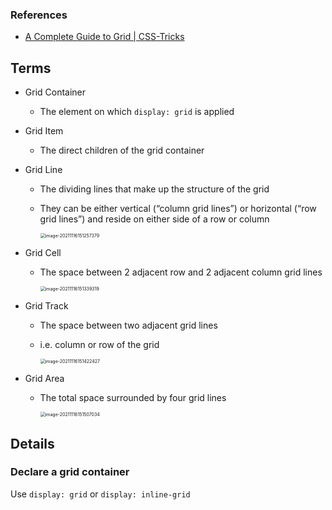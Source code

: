 ### References

- [A Complete Guide to Grid | CSS-Tricks](https://css-tricks.com/snippets/css/complete-guide-grid/)

## Terms

- Grid Container

  - The element on which `display: grid` is applied

- Grid Item

  - The direct children of the grid container

- Grid Line

  - The dividing lines that make up the structure of the grid

  - They can be either vertical (“column grid lines”) or horizontal (“row grid lines”) and reside on either side of a row or column

    <img src="/Users/tony/Library/Application Support/typora-user-images/image-20211116151257379.png" alt="image-20211116151257379" style="zoom:50%;" />

- Grid Cell

  - The space between 2 adjacent row and 2 adjacent column grid lines

    <img src="/Users/tony/Library/Application Support/typora-user-images/image-20211116151339319.png" alt="image-20211116151339319" style="zoom:50%;" />

- Grid Track

  - The space between two adjacent grid lines

  - i.e. column or row of the grid

    <img src="/Users/tony/Library/Application Support/typora-user-images/image-20211116151422427.png" alt="image-20211116151422427" style="zoom:50%;" />

- Grid Area

  - The total space surrounded by four grid lines

    <img src="/Users/tony/Library/Application Support/typora-user-images/image-20211116151507034.png" alt="image-20211116151507034" style="zoom:50%;" />

## Details

### Declare a grid container

Use `display: grid` or `display: inline-grid`